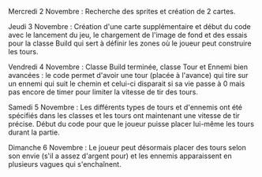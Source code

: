 Mercredi 2 Novembre : Recherche des sprites et création de 2 cartes.

Jeudi 3 Novembre : Création d'une carte supplémentaire et début du code avec le lancement du jeu, le chargement de l'image de fond et des essais pour la classe Build                      qui sert à définir les zones où le joueur peut construire les tours.

Vendredi 4 Novembre : Classe Build terminée, classe Tour et Ennemi bien avancées : le code permet d'avoir une tour (placée à l'avance) qui tire sur un ennemi qui suit                       le chemin et celui-ci disparait si sa vie passe à 0 mais pas encore de timer pour limiter la vitesse de tir des tours.

Samedi 5 Novembre : Les différents types de tours et d'ennemis ont été spécifiés dans les classes et les tours ont maintenant une vitesse de tir précise. Début du code                     pour que le joueur puisse placer lui-même les tours durant la partie.

Dimanche 6 Novembre : Le joueur peut désormais placer des tours selon son envie (s'il a assez d'argent pour) et les ennemis apparaissent en plusieurs vagues qui                             s'enchaînent.
